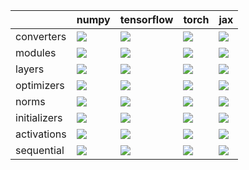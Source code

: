 |              | numpy                                                                                                                                      | tensorflow                                                                                                                               | torch                                                                                                                                    | jax                                                                                                                                      |
|:-------------|:-------------------------------------------------------------------------------------------------------------------------------------------|:-----------------------------------------------------------------------------------------------------------------------------------------|:-----------------------------------------------------------------------------------------------------------------------------------------|:-----------------------------------------------------------------------------------------------------------------------------------------|
| converters   | <a href="Stateful API/converters.md" rel="noopener noreferrer" target="_blank"><img src=https://img.shields.io/badge/-success-success></a> | <a href="Stateful API/converters.md" rel="noopener noreferrer" target="_blank"><img src=https://img.shields.io/badge/-failure-red></a>   | <a href="Stateful API/converters.md" rel="noopener noreferrer" target="_blank"><img src=https://img.shields.io/badge/-failure-red></a>   | <a href="Stateful API/converters.md" rel="noopener noreferrer" target="_blank"><img src=https://img.shields.io/badge/-failure-red></a>   |
| modules      | <a href="Stateful API/modules.md" rel="noopener noreferrer" target="_blank"><img src=https://img.shields.io/badge/-success-success></a>    | <a href="Stateful API/modules.md" rel="noopener noreferrer" target="_blank"><img src=https://img.shields.io/badge/-failure-red></a>      | <a href="Stateful API/modules.md" rel="noopener noreferrer" target="_blank"><img src=https://img.shields.io/badge/-failure-red></a>      | <a href="Stateful API/modules.md" rel="noopener noreferrer" target="_blank"><img src=https://img.shields.io/badge/-failure-red></a>      |
| layers       | <a href="Stateful API/layers.md" rel="noopener noreferrer" target="_blank"><img src=https://img.shields.io/badge/-failure-red></a>         | <a href="Stateful API/layers.md" rel="noopener noreferrer" target="_blank"><img src=https://img.shields.io/badge/-failure-red></a>       | <a href="Stateful API/layers.md" rel="noopener noreferrer" target="_blank"><img src=https://img.shields.io/badge/-failure-red></a>       | <a href="Stateful API/layers.md" rel="noopener noreferrer" target="_blank"><img src=https://img.shields.io/badge/-failure-red></a>       |
| optimizers   | <a href="Stateful API/optimizers.md" rel="noopener noreferrer" target="_blank"><img src=https://img.shields.io/badge/-failure-red></a>     | <a href="Stateful API/optimizers.md" rel="noopener noreferrer" target="_blank"><img src=https://img.shields.io/badge/-failure-red></a>   | <a href="Stateful API/optimizers.md" rel="noopener noreferrer" target="_blank"><img src=https://img.shields.io/badge/-failure-red></a>   | <a href="Stateful API/optimizers.md" rel="noopener noreferrer" target="_blank"><img src=https://img.shields.io/badge/-failure-red></a>   |
| norms        | <a href="Stateful API/norms.md" rel="noopener noreferrer" target="_blank"><img src=https://img.shields.io/badge/-failure-red></a>          | <a href="Stateful API/norms.md" rel="noopener noreferrer" target="_blank"><img src=https://img.shields.io/badge/-failure-red></a>        | <a href="Stateful API/norms.md" rel="noopener noreferrer" target="_blank"><img src=https://img.shields.io/badge/-failure-red></a>        | <a href="Stateful API/norms.md" rel="noopener noreferrer" target="_blank"><img src=https://img.shields.io/badge/-failure-red></a>        |
| initializers | <a href="Stateful API/initializers.md" rel="noopener noreferrer" target="_blank"><img src=https://img.shields.io/badge/-failure-red></a>   | <a href="Stateful API/initializers.md" rel="noopener noreferrer" target="_blank"><img src=https://img.shields.io/badge/-failure-red></a> | <a href="Stateful API/initializers.md" rel="noopener noreferrer" target="_blank"><img src=https://img.shields.io/badge/-failure-red></a> | <a href="Stateful API/initializers.md" rel="noopener noreferrer" target="_blank"><img src=https://img.shields.io/badge/-failure-red></a> |
| activations  | <a href="Stateful API/activations.md" rel="noopener noreferrer" target="_blank"><img src=https://img.shields.io/badge/-failure-red></a>    | <a href="Stateful API/activations.md" rel="noopener noreferrer" target="_blank"><img src=https://img.shields.io/badge/-failure-red></a>  | <a href="Stateful API/activations.md" rel="noopener noreferrer" target="_blank"><img src=https://img.shields.io/badge/-failure-red></a>  | <a href="Stateful API/activations.md" rel="noopener noreferrer" target="_blank"><img src=https://img.shields.io/badge/-failure-red></a>  |
| sequential   | <a href="Stateful API/sequential.md" rel="noopener noreferrer" target="_blank"><img src=https://img.shields.io/badge/-success-success></a> | <a href="Stateful API/sequential.md" rel="noopener noreferrer" target="_blank"><img src=https://img.shields.io/badge/-failure-red></a>   | <a href="Stateful API/sequential.md" rel="noopener noreferrer" target="_blank"><img src=https://img.shields.io/badge/-failure-red></a>   | <a href="Stateful API/sequential.md" rel="noopener noreferrer" target="_blank"><img src=https://img.shields.io/badge/-failure-red></a>   |